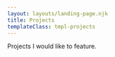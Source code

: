 ```yaml
---
layout: layouts/landing-page.njk
title: Projects
templateClass: tmpl-projects
---
```


Projects I would like to feature.
